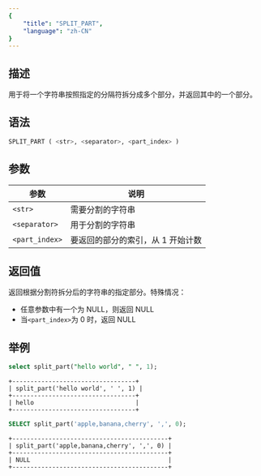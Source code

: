 ```yaml
---
{
    "title": "SPLIT_PART",
    "language": "zh-CN"
}
---
```


<!-- 
Licensed to the Apache Software Foundation (ASF) under one
or more contributor license agreements.  See the NOTICE file
distributed with this work for additional information
regarding copyright ownership.  The ASF licenses this file
to you under the Apache License, Version 2.0 (the
"License"); you may not use this file except in compliance
with the License.  You may obtain a copy of the License at

  http://www.apache.org/licenses/LICENSE-2.0

Unless required by applicable law or agreed to in writing,
software distributed under the License is distributed on an
"AS IS" BASIS, WITHOUT WARRANTIES OR CONDITIONS OF ANY
KIND, either express or implied.  See the License for the
specific language governing permissions and limitations
under the License.
-->

## 描述

用于将一个字符串按照指定的分隔符拆分成多个部分，并返回其中的一个部分。

## 语法

```sql
SPLIT_PART ( <str>, <separator>, <part_index> )
```

## 参数

| 参数             | 说明       |
|----------------|----------|
| `<str>`        | 需要分割的字符串 |
| `<separator>`  | 用于分割的字符串 |
| `<part_index>` | 要返回的部分的索引，从 1 开始计数 |

## 返回值

返回根据分割符拆分后的字符串的指定部分。特殊情况：

- 任意参数中有一个为 NULL，则返回 NULL
- 当`<part_index>`为 0 时，返回 NULL

## 举例

```sql
select split_part("hello world", " ", 1);
```

```text
+----------------------------------+
| split_part('hello world', ' ', 1) |
+----------------------------------+
| hello                            |
+----------------------------------+
```

```sql
SELECT split_part('apple,banana,cherry', ',', 0);
```

```text
+-------------------------------------------+
| split_part('apple,banana,cherry', ',', 0) |
+-------------------------------------------+
| NULL                                      |
+-------------------------------------------+
```
